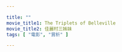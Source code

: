 ```yaml
---

title: ""
movie_title1: The Triplets of Belleville
movie_title2: 佳麗村三姊妹
tags: [ "電影", "賞析" ]

---
```


